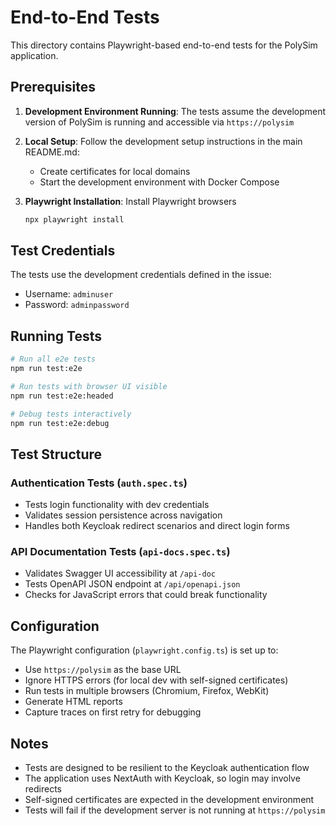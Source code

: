 # End-to-End Tests

This directory contains Playwright-based end-to-end tests for the PolySim application.

## Prerequisites

1. **Development Environment Running**: The tests assume the development version of PolySim is running and accessible via `https://polysim`

2. **Local Setup**: Follow the development setup instructions in the main README.md:
   - Create certificates for local domains
   - Start the development environment with Docker Compose

3. **Playwright Installation**: Install Playwright browsers
   ```bash
   npx playwright install
   ```

## Test Credentials

The tests use the development credentials defined in the issue:
- Username: `adminuser`  
- Password: `adminpassword`

## Running Tests

```bash
# Run all e2e tests
npm run test:e2e

# Run tests with browser UI visible
npm run test:e2e:headed

# Debug tests interactively
npm run test:e2e:debug
```

## Test Structure

### Authentication Tests (`auth.spec.ts`)
- Tests login functionality with dev credentials
- Validates session persistence across navigation
- Handles both Keycloak redirect scenarios and direct login forms

### API Documentation Tests (`api-docs.spec.ts`)
- Validates Swagger UI accessibility at `/api-doc`
- Tests OpenAPI JSON endpoint at `/api/openapi.json`
- Checks for JavaScript errors that could break functionality

## Configuration

The Playwright configuration (`playwright.config.ts`) is set up to:
- Use `https://polysim` as the base URL
- Ignore HTTPS errors (for local dev with self-signed certificates)
- Run tests in multiple browsers (Chromium, Firefox, WebKit)
- Generate HTML reports
- Capture traces on first retry for debugging

## Notes

- Tests are designed to be resilient to the Keycloak authentication flow
- The application uses NextAuth with Keycloak, so login may involve redirects
- Self-signed certificates are expected in the development environment
- Tests will fail if the development server is not running at `https://polysim`